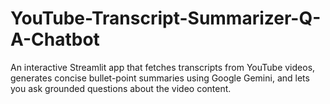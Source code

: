 # YouTube-Transcript-Summarizer-Q-A-Chatbot
An interactive Streamlit app that fetches transcripts from YouTube videos, generates concise bullet-point summaries using Google Gemini, and lets you ask grounded questions about the video content.
